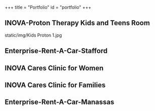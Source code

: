 +++
title = "Portfolio"
id = "portfolio"
+++

## INOVA-Proton Therapy Kids and Teens Room



static/img/Kids Proton 1.jpg

## Enterprise-Rent-A-Car-Stafford





## INOVA Cares Clinic for Women





## INOVA Cares Clinic for Families





## Enterprise-Rent-A-Car-Manassas





